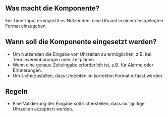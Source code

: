 
## Was macht die Komponente?
Ein Time-Input ermöglicht es Nutzenden, eine Uhrzeit in einem festgelegten Format einzugeben.

## Wann soll die Komponente eingesetzt werden?
* Um Nutzenden die Eingabe von Uhrzeiten zu ermöglichen, z.B. bei Terminvereinbarungen oder Zeitplänen.
* Wenn eine genaue Zeiteingabe erforderlich ist, z.B. für Alarme oder Erinnerungen.
* Um sicherzustellen, dass Uhrzeiten im korrekten Format erfasst werden.

## Regeln
* Eine Validierung der Eingabe soll sicherstellen, dass nur gültige Uhrzeiten akzeptiert werden.